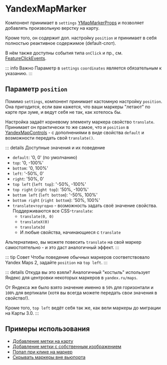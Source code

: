 # YandexMapMarker

Компонент принимает в `settings` [YMapMarkerProps](https://yandex.ru/dev/jsapi30/doc/ru/ref/#YMapMarkerProps) и позволяет добавлять произвольную верстку на карту.

Кроме того, он содержит доп. настройку `position` и принимает в себя полностью реактивное содержимое (default-слот).

В нём также доступны события типа `onClick` и пр., см. [FeatureClickEvents](https://yandex.ru/dev/jsapi30/doc/ru/ref/#interface-featureclickevents).

::: info Важно
Параметр в `settings` `coordinates` является обязательным к указанию.
:::

## Параметр `position`

Помимо `settings`, компонент принимает кастомную настройку `position`. Она пригодится, если вам кажется, что ваши маркеры "летают" по карте при зуме, и ведут себя не так, как хотелось бы.

Настройка задаёт корневому элементу маркера свойство `translate`. Принимает он практически то же самое, что и `position` в [YandexMapControls](/components/controls) - с дополнениями в виде свойства `default` и возможности передать свой `translate()`.

::: details Доступные значения и их поведение
- `default`: '0, 0' (по умолчанию)
- `top`: '0, -100%'
- `bottom`: '0, 100%'
- `left`: '-50%, 0'
- `right`: '50%, 0'
- `top left` (`left top`): '-50%, -100%'
- `top right` (`right top`): '50%, -100%'
- `bottom left` (`left bottom`): '-50%, 100%'
- `bottom right` (`right bottom`): '50%, 100%'
- `translateчтоугодно` - возможность задать своё значение свойства. Поддерживаются все CSS-`translate`:
  - `translate(0, 0)`
  - `translateX(0)`
  - `translate3d`
  - И любые свойства, начинающиеся с `translate`

Альтернативно, вы можете повесить `translate` на свой маркер самостоятельно - и это даст аналогичный эффект.
:::

::: tip Совет
Чтобы поведение обычных маркеров соответствовало Yandex Maps 2, задайте `position` на `top left`.
:::

::: details Откуда вы это взяли?
Аналогичный "костыль" использует Яндекс для центровки некоторых маркеров в `yandex.ru/maps`.

От Яндекса же было взято значение именно в `50%` для горизонтали и `100%` для вертикали (хотя вы всегда можете передать свои значения в свойство!).

Кроме того, `top left` ведёт себя так же, как вели маркеры до миграции на Карты 3.0.
:::

## Примеры использования

- [Добавление метки на карту](/examples/placemark)
- [Добавление метки с собственным изображением](/examples/marker-custom-image)
- [Попап при клике на маркер](/examples/marker-popup)
- [Скрывать маркеры вне вьюпорта](/examples/hide-markers)
